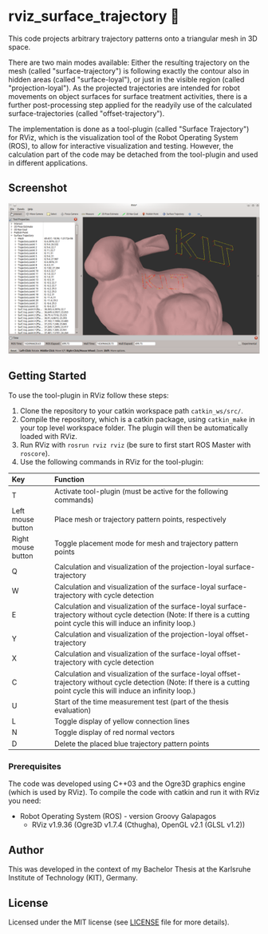 # rviz_surface_trajectory :arrows_counterclockwise:
This code projects arbitrary trajectory patterns onto a triangular mesh in 3D space.

There are two main modes available:
Either the resulting trajectory on the mesh (called "surface-trajectory") is following exactly the contour also in hidden areas
(called "surface-loyal"), or just in the visible region (called "projection-loyal"). As the projected trajectories are intended
for robot movements on object surfaces for surface treatment activities, there is a further post-processing step applied for the
readyily use of the calculated surface-trajectories (called "offset-trajectory").

The implementation is done as a tool-plugin (called "Surface Trajectory") for RViz, which is the visualization tool of the Robot Operating System (ROS),
to allow for interactive visualization and testing. However, the calculation part of the code may be detached from the
tool-plugin and used in different applications.

## Screenshot
![](RVizStanfordBunnyKIT01.png "RViz with the tool-plugin.")

## Getting Started
To use the tool-plugin in RViz follow these steps:
1. Clone the repository to your catkin workspace path `catkin_ws/src/`.
2. Compile the repository, which is a catkin package, using `catkin_make` in your top level workspace folder. The plugin will
then be automatically loaded with RViz.
3. Run RViz with `rosrun rviz rviz` (be sure to first start ROS Master with `roscore`).
4. Use the following commands in RViz for the tool-plugin:

Key                | Function
:----------------- | :------------------------------------------------------------------
T                  | Activate tool-plugin (must be active for the following commands)
Left mouse button  | Place mesh or trajectory pattern points, respectively
Right mouse button | Toggle placement mode for mesh and trajectory pattern points
Q                  | Calculation and visualization of the projection-loyal surface-trajectory
W                  | Calculation and visualization of the surface-loyal surface-trajectory with cycle detection
E                  | Calculation and visualization of the surface-loyal surface-trajectory without cycle detection (Note: If there is a cutting point cycle this will induce an infinity loop.)
Y                  | Calculation and visualization of the projection-loyal offset-trajectory
X                  | Calculation and visualization of the surface-loyal offset-trajectory with cycle detection
C                  | Calculation and visualization of the surface-loyal offset-trajectory without cycle detection (Note: If there is a cutting point cycle this will induce an infinity loop.)
U                  | Start of the time measurement test (part of the thesis evaluation)
L                  | Toggle display of yellow connection lines
N                  | Toggle display of red normal vectors
D                  | Delete the placed blue trajectory pattern points

### Prerequisites
The code was developed using C++03 and the Ogre3D graphics engine (which is used by RViz). To compile the code with catkin and
run it with RViz you need:

* Robot Operating System (ROS) - version Groovy Galapagos
  * RViz v1.9.36 (Ogre3D v1.7.4 (Cthugha), OpenGL v2.1 (GLSL v1.2))
  
## Author
This was developed in the context of my Bachelor Thesis at the Karlsruhe Institute of Technology (KIT), Germany.

## License
Licensed under the MIT license (see [LICENSE](LICENSE) file for more details).

